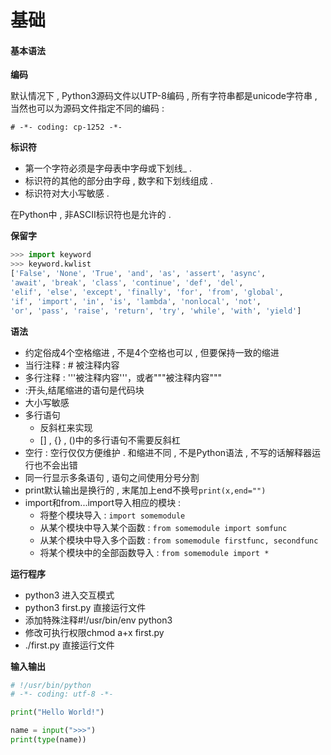 # 基础

#### 基本语法

**编码**

默认情况下 , Python3源码文件以UTP-8编码 , 所有字符串都是unicode字符串 , 当然也可以为源码文件指定不同的编码 :

```
# -*- coding: cp-1252 -*-
```

**标识符**

* 第一个字符必须是字母表中字母或下划线\_ . 
* 标识符的其他的部分由字母 , 数字和下划线组成 . 
* 标识符对大小写敏感 . 

在Python中 , 非ASCII标识符也是允许的 .

**保留字**

```py
>>> import keyword
>>> keyword.kwlist
['False', 'None', 'True', 'and', 'as', 'assert', 'async', 
'await', 'break', 'class', 'continue', 'def', 'del', 
'elif', 'else', 'except', 'finally', 'for', 'from', 'global', 
'if', 'import', 'in', 'is', 'lambda', 'nonlocal', 'not', 
'or', 'pass', 'raise', 'return', 'try', 'while', 'with', 'yield']
```

**语法**

* 约定俗成4个空格缩进 , 不是4个空格也可以 , 但要保持一致的缩进
* 当行注释 : \# 被注释内容
* 多行注释 : '''被注释内容'''，或者"""被注释内容"""
* :开头,结尾缩进的语句是代码块
* 大小写敏感
* 多行语句
  * 反斜杠来实现
  * \[\] , {} , \(\)中的多行语句不需要反斜杠
* 空行 : 空行仅仅方便维护 . 和缩进不同 , 不是Python语法 , 不写的话解释器运行也不会出错
* 同一行显示多条语句 , 语句之间使用分号分割
* print默认输出是换行的 , 末尾加上end不换号`print(x,end="")`
* import和from...import导入相应的模块 : 
  * 将整个模块导入 : `import somemodule`
  * 从某个模块中导入某个函数 : `from somemodule import somfunc`
  * 从某个模块中导入多个函数 : `from somemodule firstfunc, secondfunc`
  * 将某个模块中的全部函数导入 : `from somemodule import *`

**运行程序**

* python3 进入交互模式
* python3 first.py 直接运行文件
* 添加特殊注释\#!/usr/bin/env python3
* 修改可执行权限chmod a+x first.py
* ./first.py 直接运行文件

**输入输出**

```py
# !/usr/bin/python
# -*- coding: utf-8 -*-

print("Hello World!")

name = input(">>>")
print(type(name))
```



